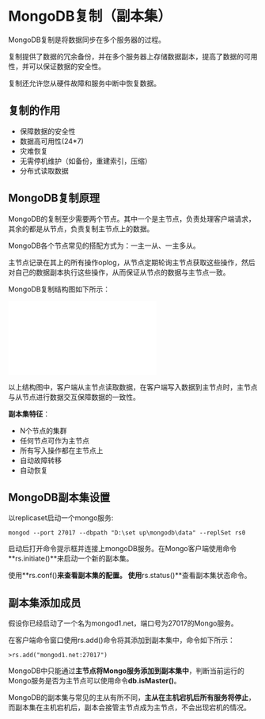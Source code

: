 # MongoDB复制（副本集）
MongoDB复制是将数据同步在多个服务器的过程。

复制提供了数据的冗余备份，并在多个服务器上存储数据副本，提高了数据的可用性，并可以保证数据的安全性。

复制还允许您从硬件故障和服务中断中恢复数据。

## 复制的作用
* 保障数据的安全性
* 数据高可用性(24*7)
* 灾难恢复
* 无需停机维护（如备份，重建索引，压缩）
* 分布式读取数据

## MongoDB复制原理
MongoDB的复制至少需要两个节点。其中一个是主节点，负责处理客户端请求，其余的都是从节点，负责复制主节点上的数据。

MongoDB各个节点常见的搭配方式为：一主一从、一主多从。

主节点记录在其上的所有操作oplog，从节点定期轮询主节点获取这些操作，然后对自己的数据副本执行这些操作，从而保证从节点的数据与主节点一致。

MongoDB复制结构图如下所示：

![](pics/replication.md)

以上结构图中，客户端从主节点读取数据，在客户端写入数据到主节点时，主节点与从节点进行数据交互保障数据的一致性。

**副本集特征**：
* N个节点的集群
* 任何节点可作为主节点
* 所有写入操作都在主节点上
* 自动故障转移
* 自动恢复

## MongoDB副本集设置

以replicaset启动一个mongo服务:

```
mongod --port 27017 --dbpath "D:\set up\mongodb\data" --replSet rs0
```
启动后打开命令提示框并连接上mongoDB服务。在Mongo客户端使用命令**rs.initiate()**来启动一个新的副本集。

使用**rs.conf()**来查看副本集的配置。
使用**rs.status()**查看副本集状态命令。

## 副本集添加成员
假设你已经启动了一个名为mongod1.net，端口号为27017的Mongo服务。

在客户端命令窗口使用rs.add()命令将其添加到副本集中，命令如下所示：

```
>rs.add("mongod1.net:27017")
```
MongoDB中只能通过**主节点将Mongo服务添加到副本集中**，判断当前运行的Mongo服务是否为主节点可以使用命令**db.isMaster()**。

MongoDB的副本集与常见的主从有所不同，**主从在主机宕机后所有服务将停止**，而副本集在主机宕机后，副本会接管主节点成为主节点，不会出现宕机的情况。


